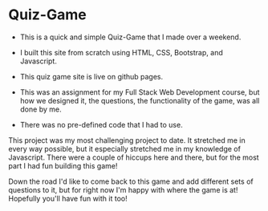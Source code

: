 # Quiz-Game

* This is a quick and simple Quiz-Game that I made over a weekend.

* I built this site from scratch using HTML, CSS, Bootstrap, and Javascript.

* This quiz game site is live on github pages.

* This was an assignment for my Full Stack Web Development course, but how we designed it, the questions, the functionality of the game, was all done by me.

* There was no pre-defined code that I had to use.


This project was my most challenging project to date. It stretched me in every way possible, but it especially stretched me in my knowledge of Javascript. There were a couple of hiccups here and there, but for the most part I had fun building this game!

Down the road I'd like to come back to this game and add different sets of questions to it, but for right now I'm happy with where the game is at! Hopefully you'll have fun with it too!
